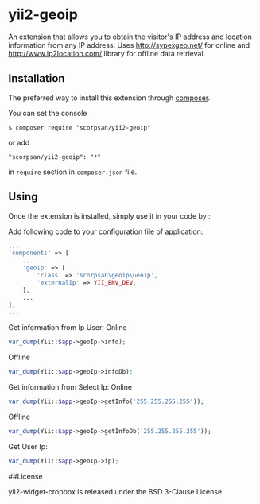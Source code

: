 # yii2-geoip

An extension that allows you to obtain the visitor's IP address and location information from any IP address. Uses http://sypexgeo.net/ for online and http://www.ip2location.com/ library for offline data retrieval.

## Installation

The preferred way to install this extension through [composer](http://getcomposer.org/download/).

You can set the console

```
$ composer require "scorpsan/yii2-geoip"
```

or add

```
"scorpsan/yii2-geoip": "*"
```

in ```require``` section in `composer.json` file.

## Using

Once the extension is installed, simply use it in your code by  :

Add following code to your configuration file of application:

```php
...
'components' => [
    ...
    'geoIp' => [
        'class' => 'scorpsan\geoip\GeoIp',
        'externalIp' => YII_ENV_DEV,
    ],
    ...
],
...
```

Get information from Ip User:
Online

```php
var_dump(Yii::$app->geoIp->info);
```

Offline

```php
var_dump(Yii::$app->geoIp->infoDb);
```

Get information from Select Ip:
Online

```php
var_dump(Yii::$app->geoIp->getInfo('255.255.255.255'));
```

Offline
```php
var_dump(Yii::$app->geoIp->getInfoDb('255.255.255.255'));
```

Get User Ip:

```php
var_dump(Yii::$app->geoIp->ip);
```

##License

yii2-widget-cropbox is released under the BSD 3-Clause License.
